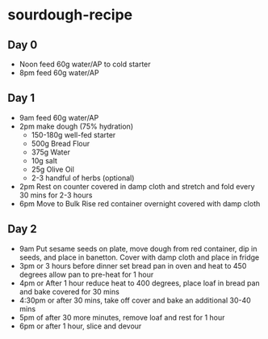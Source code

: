 # sourdough-recipe

## Day 0
- Noon feed 60g water/AP to cold starter
- 8pm feed 60g water/AP

## Day 1
- 9am feed 60g water/AP
- 2pm make dough (75% hydration)
  - 150-180g well-fed starter
  - 500g Bread Flour
  - 375g Water
  - 10g salt
  - 25g Olive Oil
  - 2-3 handful of herbs (optional)
- 2pm Rest on counter covered in damp cloth and stretch and fold every 30 mins for 2-3 hours
- 6pm Move to Bulk Rise red container overnight covered with damp cloth

## Day 2
- 9am Put sesame seeds on plate, move dough from red container, dip in seeds, and place in banetton.  Cover with damp cloth and place in fridge
- 3pm or 3 hours before dinner set bread pan in oven and heat to 450 degrees allow pan to pre-heat for 1 hour
- 4pm or After 1 hour reduce heat to 400 degrees, place loaf in bread pan and bake covered for 30 mins
- 4:30pm or after 30 mins, take off cover and bake an additional 30-40 mins
- 5pm of after 30 more minutes, remove loaf and rest for 1 hour
- 6pm or after 1 hour, slice and devour
